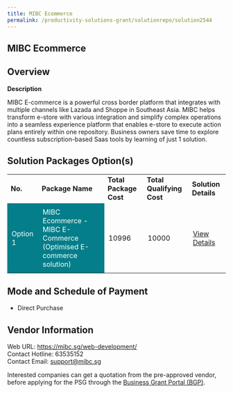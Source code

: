 ```yaml
---
title: MIBC Ecommerce
permalink: /productivity-solutions-grant/solutionrepo/solution2544
---
```


## MIBC Ecommerce

## Overview

**Description**

MIBC E-commerce is a powerful cross border platform that integrates with multiple channels like Lazada and Shoppe in Southeast Asia. MIBC helps transform e-store with various integration and simplify complex operations into a seamless experience platform that enables e-store to execute action plans entirely within one repository.
Business owners save time to explore countless subscription-based Saas tools by learning of just 1 solution.

## Solution Packages Option(s)

<table>
<tr>
<td><b>No.</b></td>
<td><b>Package Name</b></td>
<td><b>Total Package Cost</b></td>
<td><b>Total Qualifying Cost</b></td>
<td><b>Solution Details</b></td>
</tr>
<tr>
<td style='padding: 10px; background-color: #037E8A; color: #FFFFFF;'>Option 1</td>
<td style='padding: 10px; background-color: #037E8A; color: #FFFFFF;'>MIBC Ecommerce - MIBC E-Commerce (Optimised E-commerce solution)</td>
<td style='padding: 10px;'>10996</td>
<td style='padding: 10px;'>10000</td>
<td style='padding: 10px;'><a href='https://www.gobusiness.gov.sg/images/psg/MIBC_20210224_Desensitised_Annex_3.pdf' target='_blank'>View Details</a></td>
</tr>
</table>

## Mode and Schedule of Payment

 - Direct Purchase

## Vendor Information

 Web URL: https://mibc.sg/web-development/ <br>Contact Hotline: 63535152 <br>Contact Email: support@mibc.sg <br>

Interested companies can get a quotation from the pre-approved vendor, before applying for the PSG through the <a href='https://www.businessgrants.gov.sg/' target='_blank' rel='noopener'>Business Grant Portal (BGP)</a>.

<script src="/jquery/resize-tables.js"></script>

